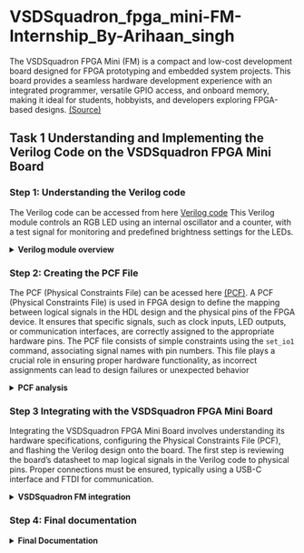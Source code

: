 # VSDSquadron_fpga_mini-FM-Internship_By-Arihaan_singh
The VSDSquadron FPGA Mini (FM) is a compact and low-cost development board designed for FPGA prototyping and embedded system projects. This board provides a seamless hardware development experience with an integrated programmer, versatile GPIO access, and onboard memory, making it ideal for students, hobbyists, and developers exploring FPGA-based designs. [(Source)](https://www.vlsisystemdesign.com/vsdsquadronfm/)
## Task 1 Understanding and Implementing the Verilog Code on the VSDSquadron FPGA Mini Board
### Step 1: Understanding the Verilog code
The Verilog code can be accessed from here [Verilog code](https://github.com/Arihaansingh/VSDSquadron_fpga_mini-FM-Internship_By-Arihaan_singh/blob/main/Task%201/VSDFM_top_module.v) This Verilog module controls an RGB LED using an internal oscillator and a counter, with a test signal for monitoring and predefined brightness settings for the LEDs.

<details>
  <summary><STRONG> Verilog module overview</STRONG></summary>

### Port Analysis:

```verilog
module top (
    // outputs
    output wire led_red,   // Red
    output wire led_blue,  // Blue
    output wire led_green, // Green
    input wire hw_clk,     // Hardware Oscillator, not the internal oscillator
    output wire testwire
);
```
**This is the first part of the code which tells about the ports:**

`led_red`, `led_blue`, `led_green` **(Outputs):** These ports are intended to control the red, blue, and green components of an RGB LED, respectively. By driving these outputs high or low, the module can manipulate the color and intensity of the LED.

`hw_clk` **(Input):** This is the hardware oscillator clock input. Although the module utilizes an internal oscillator `(int_osc)` for its operations, it has the clock signal which drives the module signals.

`testwire` **(Output):** This port is connected to the 5 bit of the `frequency_counter_i` register `(frequency_counter_i[5])`. It serves as a test signal, potentially useful for debugging or monitoring the internal state of the frequency counter.

### Internal Component Analysis
The module consists of three main internal components, each serving a distinct function:

#### 1. Internal Oscillator (SB_HFOSC)
The internal oscillator generates a stable clock signal required for timing operations. It is configured with a clock division value of `0b10`, which corresponds to binary 2.

**Power and Enable Signals:**

`CLKHFPU = 1'b1`: Powers up the oscillator.
`CLKHFEN = 1'b1`: Enables the oscillator.

**Output Signal:**

`CLKHF`: This is the oscillator's output, connected to the internal signal `int_osc`, which drives the frequency counter and other timing-dependent operations.
#### 2. Frequency Counter Logic
This module includes a **28-bit counter**, named `frequency_counter_i`, which increments on every rising edge of `int_osc`.

**Functionality:**
- The counter continuously increases its value, providing a timing reference within the module.
- Bit 5 of this counter is specifically connected to `testwire`, allowing external monitoring of the frequency.
- This setup helps verify the oscillator's operation and timing accuracy.

#### 3. RGB LED Driver (SB_RGBA_DRV)
The module includes an RGB LED driver that controls the brightness and color of the LED.

**Configuration and Control:**

- `RGBLEDEN = 1'b1`: Enables the LED operation.
- `CURREN = 1'b1`: Enables current control for LED brightness.

**Color Output Settings:**

- **Red LED** (`RGB0`)**:** Set to minimum brightness (RGB0PWM = 1'b0).

- **Green LED** (`RGB1`)**:** Set to minimum brightness (RGB1PWM = 1'b0).

- **Blue LED** (`RGB2`)**:** Set to maximum brightness (RGB2PWM = 1'b1).

**Current Settings:**

- Each LED is configured with minimal current (`0b000001`) to optimize power consumption.

### Purpose 
This Verilog module is designed to control an RGB LED while also handling internal timing functions. It includes a stable built-in clock and ensures smooth LED operation. Additionally, it features a test signal that allows monitoring of system behavior. The module is ideal for embedded applications that require precise LED control without relying on external timing components.

### Description of internal logic and oscillator
The module generates its own clock signal using a **high-frequency oscillator** (`SB_HFOSC`). This oscillator serves as the timing source for the entire system. A **28-bit counter** is connected to the oscillator’s output, which helps keep track of time and internal processes.

To assist with debugging and monitoring, **bit 5** of this counter is linked to the `testwire` output. This connection allows external systems to observe and verify the clock’s operation.

### Functionality of the RGB LED driver and its relationship to the outputs
The **RGB LED driver** (`SB_RGBA_DRV`) is responsible for managing the brightness and color of the LED. It operates with the following settings:

- Uses a **current-controlled** output to regulate brightness efficiently.
- Each LED color (Red, Green, Blue) is controlled via **Pulse Width Modulation (PWM)**.
- **Predefined brightness levels:**
            - **Blue LED** is set to **maximum brightness** (`RGB2PWM = 1'b1`).
            - **Red and Green LEDs** are set to **minimum brightness** (`RGB0PWM = 1'b0`, `RGB1PWM = 1'b0`).

In short, **This Verilog module controls an RGB LED using an internal oscillator and a frequency counter while providing a test signal for monitoring.**
</details>

### Step 2: Creating the PCF File

The PCF (Physical Constraints File) can be acessed here [(PCF)](https://github.com/Arihaansingh/VSDSquadron_fpga_mini-FM-Internship_By-Arihaan_singh/blob/main/Task%201/VsdFpgaMini.pcf). A PCF (Physical Constraints File) is used in FPGA design to define the mapping between logical signals in the HDL design and the physical pins of the FPGA device. It ensures that specific signals, such as clock inputs, LED outputs, or communication interfaces, are correctly assigned to the appropriate hardware pins. The PCF file consists of simple constraints using the `set_io1` command, associating signal names with pin numbers. This file plays a crucial role in ensuring proper hardware functionality, as incorrect assignments can lead to design failures or unexpected behavior

<details>
  <summary><STRONG> PCF analysis</STRONG></summary>
We can easily create a Physical Constraints File (PCF). We can create the Physical Constraints File (PCF) for the FPGA project using the 
  
[Datasheet](https://github.com/Arihaansingh/VSDSquadron_fpga_mini-FM-Internship_By-Arihaan_singh/blob/main/VSDSquadronFMDatasheet.pdf) Here's how:
  
1. Identify I/O Ports in Your Verilog Module: Examine your Verilog code to list all input and output ports that need to be mapped to physical pins.

2. Consult the VSDSquadronFM Datasheet: The datasheet provides detailed information about the board's pinout and functionalities. Locate the section detailing the FPGA's pin assignments to understand which physical pins correspond to specific functions.
   ![image](https://github.com/user-attachments/assets/47e8710a-fb94-42d5-94e4-c63b50327710)
   
See this image of the Datasheet which tells about the pin assignments

4. Create the PCF File: Using the information from the datasheet, map each Verilog I/O port to the appropriate physical pin. For example, if your Verilog module has an output led_red and the datasheet indicates that the red LED is connected to pin 39, your PCF entry would be:
```
set_io  led_red	39
```
So for this project we have created the [(PCF)](https://github.com/Arihaansingh/VSDSquadron_fpga_mini-FM-Internship_By-Arihaan_singh/blob/main/Task%201/VsdFpgaMini.pcf).

![image](https://github.com/user-attachments/assets/6ec66888-4189-416a-a14e-0b1065d70a05)

#### More detailed explanation of each set_io command in your Physical Constraints File (PCF):

##### Understanding set_io Commands in PCF

The set_io command is used in FPGA development to map logical signals (used in HDL code) to specific physical pins on the FPGA. This ensures that inputs and outputs in your Verilog/VHDL code are correctly connected to the corresponding hardware pins.

##### Breakdown of Each set_io Command
1. `set_io led_red 39`
**Purpose:** This command assigns the logical signal `led_red` to pin 39 on the FPGA.
**Functionality:** When your HDL code sets `led_red` to HIGH (1), it will turn on the red LED connected to pin 39. Similarly, setting it to LOW (0) will turn it off.
Use Case: Typically used for LED status indicators (e.g., power, error, activity).

2. `set_io led_blue 40`
**Purpose:**  Maps the `led_blue` signal to pin 40.
**Functionality:** This allows the FPGA to control a blue LED, which will turn on/off based on the signal from the Verilog/VHDL code.
Use Case: Used for visual indicators, such as showing different states of the system.

3. `set_io led_green 41`
**Purpose:** Assigns the `led_green` signal to pin 41.
**Functionality:** The FPGA can now control a green LED, switching it on or off as needed.
Use Case: Often used for status LEDs, such as indicating successful operation.

4. `set_io hw_clk 20`
**Purpose:** Maps `hw_clk` (hardware clock signal) to pin 20.
**Functionality:** This allows the FPGA to receive clock inputs through pin 20, which are essential for timing operations inside the FPGA.
Use Case: Used for timing-sensitive applications, such as counters, PWM signals, or high-speed data processing.

5. `set_io testwire 17`
**Purpose:** Assigns `testwire` to pin 17.
**Functionality:** This is generally used for debugging or testing, allowing a test signal to be monitored or controlled externally.
Use Case: Can be used for temporary signal monitoring, debugging FPGA behavior, or testing different pin configurations.

##### Summary
Each `set_io` command plays a crucial role in defining FPGA pin assignments. Properly mapping logical signals to physical pins ensures correct functionality of the design and prevents errors in hardware interaction. These assignments are especially important when dealing with LEDs, clocks, and debugging signals, as they directly impact how the FPGA interacts with external components.
</details>

### Step 3 Integrating with the VSDSquadron FPGA Mini Board
Integrating the VSDSquadron FPGA Mini Board involves understanding its hardware specifications, configuring the Physical Constraints File (PCF), and flashing the Verilog design onto the board. The first step is reviewing the board’s datasheet to map logical signals in the Verilog code to physical pins. Proper connections must be ensured, typically using a USB-C interface and FTDI for communication.

<details>
      <summary><STRONG>VSDSquadron FM integration</STRONG></summary>

#### Steps to Follow for Integrating the VSDSquadron FPGA Mini Board
##### 1. Review the Board Datasheet
Examine the [Datasheet](https://github.com/Arihaansingh/VSDSquadron_fpga_mini-FM-Internship_By-Arihaan_singh/blob/main/VSDSquadronFMDatasheet.pdf) to understand its features, pin configurations, and necessary connections.
Identify the relevant pin mappings that align with the PCF file and Verilog code.
##### 2. Establish the Physical Connections
Use the datasheet as a reference to ensure correct pin-to-signal mapping in the PCF file.
Properly connect the board to your computer using USB-C while ensuring the FTDI connection is intact.
##### 3. Build and Flash the Verilog Code
Follow the [Makefile](https://github.com/Arihaansingh/VSDSquadron_fpga_mini-FM-Internship_By-Arihaan_singh/blob/main/Task%201/Makefile) instructions to compile and upload the design onto the FPGA:

**Clean Previous Builds:**
```
make clean
```
![image](https://github.com/user-attachments/assets/f04a46d0-f8ac-4110-8a3b-0ab6d49c6728)

This removes any existing compiled files to avoid conflicts.

**Compile the Design:**
```
make build
```
![image](https://github.com/user-attachments/assets/ae92a8c9-e01b-43b8-b764-aff532544da7)

This step synthesizes and prepares the Verilog design for programming.

**Flash the FPGA Board:**
```
sudo make flash
```
![image](https://github.com/user-attachments/assets/6e29b8b7-4194-460d-beba-092d80987b3f)

This uploads the bitstream to the FPGA.

##### 4. Verify the Board’s Behavior
After flashing, observe the RGB LED on the FPGA board.


[Video](https://github.com/user-attachments/assets/f6b9ed3f-f884-4059-9814-a0b347917e50)


The LED should blink, confirming a successful upload and execution of the Verilog design.

*Figure: Board after 'make clean' process*

![image](https://github.com/user-attachments/assets/edb4d36d-8c6a-4e28-bddf-f5a7a6436570)

</details>

### Step 4: Final documentation
<details>
      <summary><STRONG>Final Documentation</STRONG></summary>

#### Summary of Verilog Code Functionality
This Verilog module is designed to control an RGB LED using an internal high-frequency oscillator (SB_HFOSC) and a 28-bit frequency counter. The module routes bit 5 of the counter to a testwire for monitoring purposes. The SB_RGBA_DRV driver handles current-controlled PWM outputs, setting the blue LED at maximum brightness while keeping the red and green LEDs at minimum. This configuration ensures stable LED operation with minimal external dependencies, making it well-suited for embedded systems.

#### Pin Mapping Details (PCF File)
The Physical Constraints File  [(PCF)](https://github.com/Arihaansingh/VSDSquadron_fpga_mini-FM-Internship_By-Arihaan_singh/blob/main/Task%201/VsdFpgaMini.pcf) maps FPGA logical signals to their respective hardware pins as follows:
```
Red LED → Pin 39
Blue LED → Pin 40
Green LED → Pin 41
Clock Signal → Pin 20
Testwire → Pin 17
```
   ![image](https://github.com/user-attachments/assets/47e8710a-fb94-42d5-94e4-c63b50327710)
   
This mapping aligns with the VSDSquadron FPGA Mini board datasheet, ensuring correct functionality.

#### Understanding and Implementing the Verilog Code
- Set Up the Development Environment
- Ensure that the PCF file mappings match the physical connections on the FPGA board.
- Connect the board to the computer using USB-C, ensuring proper FTDI communication.
- Compile and Flash the Verilog Code

**Run the following commands in the project directory:**
```
make clean   # Clears previous builds
make build   # Compiles the design
sudo make flash   # Programs the FPGA board
```
#### Verify LED Behavior

Once programmed, the RGB LED should start blinking.
This confirms that the FPGA has been successfully programmed.

#### Problems faced

![image](https://github.com/user-attachments/assets/109ce2af-fa2d-45d1-a89b-fa0350d4b263)

